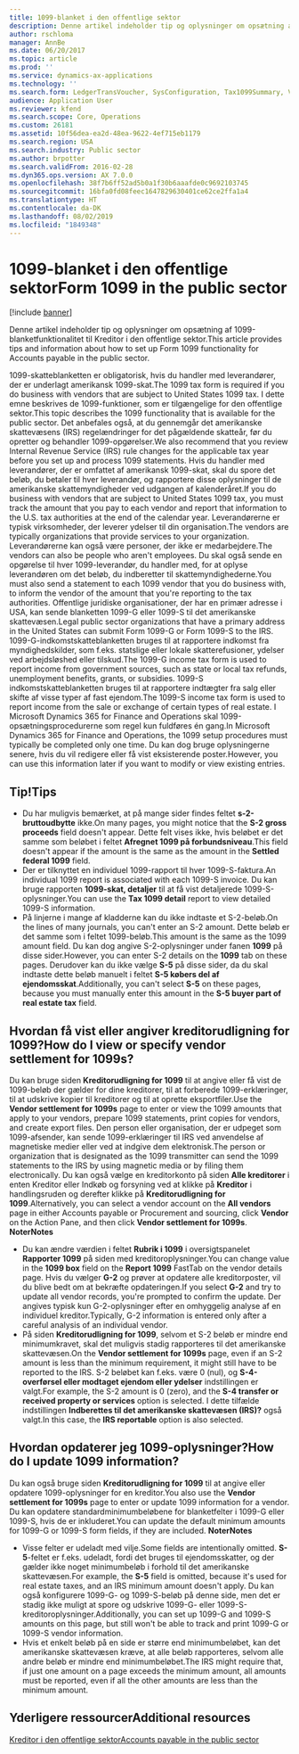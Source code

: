 ```yaml
---
title: 1099-blanket i den offentlige sektor
description: Denne artikel indeholder tip og oplysninger om opsætning af 1099-blanketfunktionalitet til Kreditor i den offentlige sektor.
author: rschloma
manager: AnnBe
ms.date: 06/20/2017
ms.topic: article
ms.prod: ''
ms.service: dynamics-ax-applications
ms.technology: ''
ms.search.form: LedgerTransVoucher, SysConfiguration, Tax1099Summary, VendTableListPage
audience: Application User
ms.reviewer: kfend
ms.search.scope: Core, Operations
ms.custom: 26181
ms.assetid: 10f56dea-ea2d-48ea-9622-4ef715eb1179
ms.search.region: USA
ms.search.industry: Public sector
ms.author: brpotter
ms.search.validFrom: 2016-02-28
ms.dyn365.ops.version: AX 7.0.0
ms.openlocfilehash: 38f7b6ff52ad5b0a1f30b6aaafde0c9692103745
ms.sourcegitcommit: 16bfa0fd08feec1647829630401ce62ce2ffa1a4
ms.translationtype: HT
ms.contentlocale: da-DK
ms.lasthandoff: 08/02/2019
ms.locfileid: "1849348"
---
```

# <a name="form-1099-in-the-public-sector"></a><span data-ttu-id="90f97-103">1099-blanket i den offentlige sektor</span><span class="sxs-lookup"><span data-stu-id="90f97-103">Form 1099 in the public sector</span></span>

[!include [banner](../includes/banner.md)]

<span data-ttu-id="90f97-104">Denne artikel indeholder tip og oplysninger om opsætning af 1099-blanketfunktionalitet til Kreditor i den offentlige sektor.</span><span class="sxs-lookup"><span data-stu-id="90f97-104">This article provides tips and information about how to set up Form 1099 functionality for Accounts payable in the public sector.</span></span>

<span data-ttu-id="90f97-105">1099-skatteblanketten er obligatorisk, hvis du handler med leverandører, der er underlagt amerikansk 1099-skat.</span><span class="sxs-lookup"><span data-stu-id="90f97-105">The 1099 tax form is required if you do business with vendors that are subject to United States 1099 tax.</span></span> <span data-ttu-id="90f97-106">I dette emne beskrives de 1099-funktioner, som er tilgængelige for den offentlige sektor.</span><span class="sxs-lookup"><span data-stu-id="90f97-106">This topic describes the 1099 functionality that is available for the public sector.</span></span> <span data-ttu-id="90f97-107">Det anbefales også, at du gennemgår det amerikanske skattevæsens (IRS) regelændringer for det pågældende skatteår, før du opretter og behandler 1099-opgørelser.</span><span class="sxs-lookup"><span data-stu-id="90f97-107">We also recommend that you review Internal Revenue Service (IRS) rule changes for the applicable tax year before you set up and process 1099 statements.</span></span> <span data-ttu-id="90f97-108">Hvis du handler med leverandører, der er omfattet af amerikansk 1099-skat, skal du spore det beløb, du betaler til hver leverandør, og rapportere disse oplysninger til de amerikanske skattemyndigheder ved udgangen af kalenderåret.</span><span class="sxs-lookup"><span data-stu-id="90f97-108">If you do business with vendors that are subject to United States 1099 tax, you must track the amount that you pay to each vendor and report that information to the U.S. tax authorities at the end of the calendar year.</span></span> <span data-ttu-id="90f97-109">Leverandørerne er typisk virksomheder, der leverer ydelser til din organisation.</span><span class="sxs-lookup"><span data-stu-id="90f97-109">The vendors are typically organizations that provide services to your organization.</span></span> <span data-ttu-id="90f97-110">Leverandørerne kan også være personer, der ikke er medarbejdere.</span><span class="sxs-lookup"><span data-stu-id="90f97-110">The vendors can also be people who aren't employees.</span></span> <span data-ttu-id="90f97-111">Du skal også sende en opgørelse til hver 1099-leverandør, du handler med, for at oplyse leverandøren om det beløb, du indberetter til skattemyndighederne.</span><span class="sxs-lookup"><span data-stu-id="90f97-111">You must also send a statement to each 1099 vendor that you do business with, to inform the vendor of the amount that you're reporting to the tax authorities.</span></span> <span data-ttu-id="90f97-112">Offentlige juridiske organisationer, der har en primær adresse i USA, kan sende blanketten 1099-G eller 1099-S til det amerikanske skattevæsen.</span><span class="sxs-lookup"><span data-stu-id="90f97-112">Legal public sector organizations that have a primary address in the United States can submit Form 1099-G or Form 1099-S to the IRS.</span></span> <span data-ttu-id="90f97-113">1099-G-indkomstskatteblanketten bruges til at rapportere indkomst fra myndighedskilder, som f.eks. statslige eller lokale skatterefusioner, ydelser ved arbejdsløshed eller tilskud.</span><span class="sxs-lookup"><span data-stu-id="90f97-113">The 1099-G income tax form is used to report income from government sources, such as state or local tax refunds, unemployment benefits, grants, or subsidies.</span></span> <span data-ttu-id="90f97-114">1099-S indkomstskatteblanketten bruges til at rapportere indtægter fra salg eller skifte af visse typer af fast ejendom.</span><span class="sxs-lookup"><span data-stu-id="90f97-114">The 1099-S income tax form is used to report income from the sale or exchange of certain types of real estate.</span></span> <span data-ttu-id="90f97-115">I Microsoft Dynamics 365 for Finance and Operations skal 1099-opsætningsprocedurerne som regel kun fuldføres én gang.</span><span class="sxs-lookup"><span data-stu-id="90f97-115">In Microsoft Dynamics 365 for Finance and Operations, the 1099 setup procedures must typically be completed only one time.</span></span> <span data-ttu-id="90f97-116">Du kan dog bruge oplysningerne senere, hvis du vil redigere eller få vist eksisterende poster.</span><span class="sxs-lookup"><span data-stu-id="90f97-116">However, you can use this information later if you want to modify or view existing entries.</span></span>

## <a name="tips"></a><span data-ttu-id="90f97-117">Tip!</span><span class="sxs-lookup"><span data-stu-id="90f97-117">Tips</span></span>
-   <span data-ttu-id="90f97-118">Du har muligvis bemærket, at på mange sider findes feltet **s-2-bruttoudbytte** ikke.</span><span class="sxs-lookup"><span data-stu-id="90f97-118">On many pages, you might notice that the **S-2 gross proceeds** field doesn't appear.</span></span> <span data-ttu-id="90f97-119">Dette felt vises ikke, hvis beløbet er det samme som beløbet i feltet **Afregnet 1099 på forbundsniveau**.</span><span class="sxs-lookup"><span data-stu-id="90f97-119">This field doesn't appear if the amount is the same as the amount in the **Settled federal 1099** field.</span></span>
-   <span data-ttu-id="90f97-120">Der er tilknyttet en individuel 1099-rapport til hver 1099-S-faktura.</span><span class="sxs-lookup"><span data-stu-id="90f97-120">An individual 1099 report is associated with each 1099-S invoice.</span></span> <span data-ttu-id="90f97-121">Du kan bruge rapporten **1099-skat, detaljer** til at få vist detaljerede 1099-S-oplysninger.</span><span class="sxs-lookup"><span data-stu-id="90f97-121">You can use the **Tax 1099 detail** report to view detailed 1099-S information.</span></span>
-   <span data-ttu-id="90f97-122">På linjerne i mange af kladderne kan du ikke indtaste et S-2-beløb.</span><span class="sxs-lookup"><span data-stu-id="90f97-122">On the lines of many journals, you can't enter an S-2 amount.</span></span> <span data-ttu-id="90f97-123">Dette beløb er det samme som i feltet 1099-beløb.</span><span class="sxs-lookup"><span data-stu-id="90f97-123">This amount is the same as the 1099 amount field.</span></span> <span data-ttu-id="90f97-124">Du kan dog angive S-2-oplysninger under fanen **1099** på disse sider.</span><span class="sxs-lookup"><span data-stu-id="90f97-124">However, you can enter S-2 details on the **1099** tab on these pages.</span></span> <span data-ttu-id="90f97-125">Derudover kan du ikke vælge **S-5** på disse sider, da du skal indtaste dette beløb manuelt i feltet **S-5 købers del af ejendomsskat**.</span><span class="sxs-lookup"><span data-stu-id="90f97-125">Additionally, you can't select **S-5** on these pages, because you must manually enter this amount in the **S-5 buyer part of real estate tax** field.</span></span>

## <a name="how-do-i-view-or-specify-vendor-settlement-for-1099s"></a><span data-ttu-id="90f97-126">Hvordan få vist eller angiver kreditorudligning for 1099?</span><span class="sxs-lookup"><span data-stu-id="90f97-126">How do I view or specify vendor settlement for 1099s?</span></span>
<span data-ttu-id="90f97-127">Du kan bruge siden **Kreditorudligning for 1099** til at angive eller få vist de 1099-beløb der gælder for dine kreditorer, til at forberede 1099-erklæringer, til at udskrive kopier til kreditorer og til at oprette eksportfiler.</span><span class="sxs-lookup"><span data-stu-id="90f97-127">Use the **Vendor settlement for 1099s** page to enter or view the 1099 amounts that apply to your vendors, prepare 1099 statements, print copies for vendors, and create export files.</span></span> <span data-ttu-id="90f97-128">Den person eller organisation, der er udpeget som 1099-afsender, kan sende 1099-erklæringer til IRS ved anvendelse af magnetiske medier eller ved at indgive dem elektronisk.</span><span class="sxs-lookup"><span data-stu-id="90f97-128">The person or organization that is designated as the 1099 transmitter can send the 1099 statements to the IRS by using magnetic media or by filing them electronically.</span></span> <span data-ttu-id="90f97-129">Du kan også vælge en kreditorkonto på siden **Alle kreditorer** i enten Kreditor eller Indkøb og forsyning ved at klikke på **Kreditor** i handlingsruden og derefter klikke på **Kreditorudligning for 1099**.</span><span class="sxs-lookup"><span data-stu-id="90f97-129">Alternatively, you can select a vendor account on the **All vendors** page in either Accounts payable or Procurement and sourcing, click **Vendor** on the Action Pane, and then click **Vendor settlement for 1099s**.</span></span> <span data-ttu-id="90f97-130">**Noter**</span><span class="sxs-lookup"><span data-stu-id="90f97-130">**Notes**</span></span>

-   <span data-ttu-id="90f97-131">Du kan ændre værdien i feltet **Rubrik i 1099** i oversigtspanelet **Rapporter 1099** på siden med kreditoroplysninger.</span><span class="sxs-lookup"><span data-stu-id="90f97-131">You can change value in the **1099 box** field on the **Report 1099** FastTab on the vendor details page.</span></span> <span data-ttu-id="90f97-132">Hvis du vælger **G-2** og prøver at opdatere alle kreditorposter, vil du blive bedt om at bekræfte opdateringen.</span><span class="sxs-lookup"><span data-stu-id="90f97-132">If you select **G-2** and try to update all vendor records, you're prompted to confirm the update.</span></span> <span data-ttu-id="90f97-133">Der angives typisk kun G-2-oplysninger efter en omhyggelig analyse af en individuel kreditor.</span><span class="sxs-lookup"><span data-stu-id="90f97-133">Typically, G-2 information is entered only after a careful analysis of an individual vendor.</span></span>
-   <span data-ttu-id="90f97-134">På siden **Kreditorudligning for 1099**, selvom et S-2 beløb er mindre end minimumkravet, skal det muligvis stadig rapporteres til det amerikanske skattevæsen.</span><span class="sxs-lookup"><span data-stu-id="90f97-134">On the **Vendor settlement for 1099s** page, even if an S-2 amount is less than the minimum requirement, it might still have to be reported to the IRS.</span></span> <span data-ttu-id="90f97-135">S-2 beløbet kan f.eks. være 0 (nul), og **S-4-overførsel eller modtaget ejendom eller ydelser** indstillingen er valgt.</span><span class="sxs-lookup"><span data-stu-id="90f97-135">For example, the S-2 amount is 0 (zero), and the **S-4 transfer or received property or services** option is selected.</span></span> <span data-ttu-id="90f97-136">I dette tilfælde indstillingen **Indberettes til det amerikanske skattevæsen (IRS)?** også valgt.</span><span class="sxs-lookup"><span data-stu-id="90f97-136">In this case, the **IRS reportable** option is also selected.</span></span>

## <a name="how-do-i-update-1099-information"></a><span data-ttu-id="90f97-137">Hvordan opdaterer jeg 1099-oplysninger?</span><span class="sxs-lookup"><span data-stu-id="90f97-137">How do I update 1099 information?</span></span>
<span data-ttu-id="90f97-138">Du kan også bruge siden **Kreditorudligning for 1099** til at angive eller opdatere 1099-oplysninger for en kreditor.</span><span class="sxs-lookup"><span data-stu-id="90f97-138">You also use the **Vendor settlement for 1099s** page to enter or update 1099 information for a vendor.</span></span> <span data-ttu-id="90f97-139">Du kan opdatere standardminimumbeløbene for blanketfelter i 1099-G eller 1099-S, hvis de er inkluderet.</span><span class="sxs-lookup"><span data-stu-id="90f97-139">You can update the default minimum amounts for 1099-G or 1099-S form fields, if they are included.</span></span> <span data-ttu-id="90f97-140">**Noter**</span><span class="sxs-lookup"><span data-stu-id="90f97-140">**Notes**</span></span>

-   <span data-ttu-id="90f97-141">Visse felter er udeladt med vilje.</span><span class="sxs-lookup"><span data-stu-id="90f97-141">Some fields are intentionally omitted.</span></span> <span data-ttu-id="90f97-142">**S-5**-feltet er f.eks. udeladt, fordi det bruges til ejendomsskatter, og der gælder ikke noget minimumbeløb i forhold til det amerikanske skattevæsen.</span><span class="sxs-lookup"><span data-stu-id="90f97-142">For example, the **S-5** field is omitted, because it's used for real estate taxes, and an IRS minimum amount doesn't apply.</span></span> <span data-ttu-id="90f97-143">Du kan også konfigurere 1099-G- og 1099-S-beløb på denne side, men det er stadig ikke muligt at spore og udskrive 1099-G- eller 1099-S-kreditoroplysninger.</span><span class="sxs-lookup"><span data-stu-id="90f97-143">Additionally, you can set up 1099-G and 1099-S amounts on this page, but still won't be able to track and print 1099-G or 1099-S vendor information.</span></span>
-   <span data-ttu-id="90f97-144">Hvis et enkelt beløb på en side er større end minimumbeløbet, kan det amerikanske skattevæsen kræve, at alle beløb rapporteres, selvom alle andre beløb er mindre end minimumbeløbet.</span><span class="sxs-lookup"><span data-stu-id="90f97-144">The IRS might require that, if just one amount on a page exceeds the minimum amount, all amounts must be reported, even if all the other amounts are less than the minimum amount.</span></span>


<a name="additional-resources"></a><span data-ttu-id="90f97-145">Yderligere ressourcer</span><span class="sxs-lookup"><span data-stu-id="90f97-145">Additional resources</span></span>
--------

[<span data-ttu-id="90f97-146">Kreditor i den offentlige sektor</span><span class="sxs-lookup"><span data-stu-id="90f97-146">Accounts payable in the public sector</span></span>](../public-sector/accounts-payable-public-sector.md)



